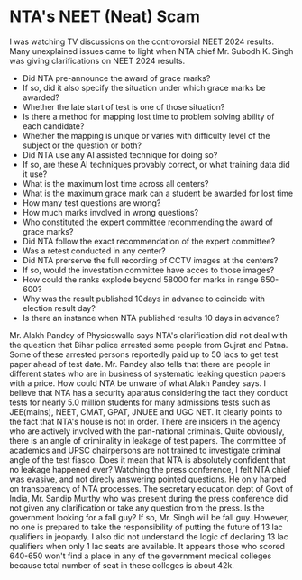 # NTA's NEET (Neat) Scam

I was watching TV discussions on the controvorsial NEET 2024 results. Many unexplained issues came to light when NTA chief
Mr. Subodh K. Singh was giving clarifications on NEET 2024 results. 

- Did NTA pre-announce the award of grace marks?
- If so, did it also specify the situation under which grace marks be awarded?
- Whether the late start of test is one of those situation?
- Is there a method for mapping lost time to problem solving ability of each candidate?
- Whether the mapping is unique or varies with difficulty level of the subject or the question or both?
- Did NTA use any AI assisted technique for doing so?
- If so, are these AI techniques provably correct, or what training data did it use?
- What is the maximum lost time across all centers?
- What is the maximum grace mark can a student be awarded for lost time
- How many test questions are wrong? 
- How much marks involved in wrong questions?
- Who constituted the expert committee recommending the award of grace marks?
- Did NTA follow the exact recommendation of the expert committee?
- Was a retest conducted in any center?
- Did NTA prerserve the full recording of CCTV images at the centers?
- If so, would the investation committee have acces to those images?
- How could the ranks explode beyond 58000 for marks in range 650-600?
- Why was the result published 10days in advance to coincide with election result day?
- Is there an instance when NTA published results 10 days in advance?

Mr. Alakh Pandey of Physicswalla says NTA's clarification did not deal with the question that Bihar 
police arrested some people from Gujrat and Patna. Some of these arrested persons reportedly paid up to 
50 lacs to get test paper ahead of test date. Mr. Pandey also tells that there are people in different 
states who are in business of systematic leaking question papers with a price. How could NTA be 
unware of what Alakh Pandey says. I believe that NTA has a security aparatus considering the fact
they conduct tests for nearly 5.0 million students for many admissions tests such as JEE(mains), NEET,
CMAT, GPAT, JNUEE and UGC NET. 
It clearly points 
to the fact that NTA's house is not in order. There are insiders in the agency who are actively involved with the pan-national
criminals. Quite obviously, there is an angle of criminality in leakage of test papers. The committee of academics and UPSC
chairpersons are not trained to investigate criminal angle of the test fiasco. Does it mean that NTA is absolutely confident 
that no leakage happened ever? Watching the press conference, I felt NTA chief was evasive, and not direcly answering pointed
questions. He only harped on transparency of NTA processes. The secretary education dept of Govt of India, Mr. Sandip Murthy who
was present during the press conference did not given any clarification or take any question from the press. Is the government
looking for a fall guy? If so, Mr. Singh will be fall guy. However, no one is prepared to take the responsibility of putting
the future of 13 lac qualifiers in jeopardy. I also did not understand the logic of declaring 13 lac qualifiers when only
1 lac seats are available. It appears those who scored 640-650 won't find a place in any of the government medical colleges
because total number of seat in these colleges is about 42k. 

